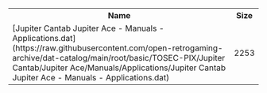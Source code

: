 <table>
<tr><th>Name</th><th>Size</th></tr>
<tr><td>[Jupiter Cantab Jupiter Ace - Manuals - Applications.dat](https://raw.githubusercontent.com/open-retrogaming-archive/dat-catalog/main/root/basic/TOSEC-PIX/Jupiter Cantab/Jupiter Ace/Manuals/Applications/Jupiter Cantab Jupiter Ace - Manuals - Applications.dat)</td><td>2253</td></tr>
</table>
